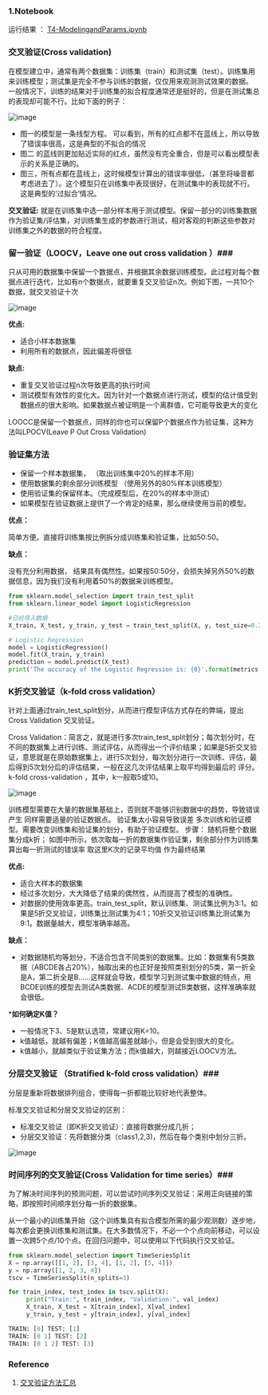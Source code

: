 ### 1.Notebook ###

运行结果 ： [T4-ModelingandParams.ipynb](https://github.com/frankyangdev/DataMining-Learning/blob/main/SecondHandCarPriceForecast/T4-ModelingandParams.ipynb)

### 交叉验证(Cross validation) ###

在模型建立中，通常有两个数据集：训练集（train）和测试集（test）。训练集用来训练模型；测试集是完全不参与训练的数据，仅仅用来观测测试效果的数据。
一般情况下，训练的结果对于训练集的拟合程度通常还是挺好的，但是在测试集总的表现却可能不行。比如下面的例子：

![image](https://user-images.githubusercontent.com/39177230/115723986-1a42f000-a3b3-11eb-85f5-49852c0ac824.png)

* 图一的模型是一条线型方程。 可以看到，所有的红点都不在蓝线上，所以导致了错误率很高，这是典型的不拟合的情况
* 图二 的蓝线则更加贴近实际的红点，虽然没有完全重合，但是可以看出模型表示的关系是正确的。
* 图三，所有点都在蓝线上，这时候模型计算出的错误率很低，（甚至将噪音都考虑进去了）。这个模型只在训练集中表现很好，在测试集中的表现就不行。 这是典型的‘过拟合’情况。

**交叉验证:** 就是在训练集中选一部分样本用于测试模型。保留一部分的训练集数据作为验证集/评估集，对训练集生成的参数进行测试，相对客观的判断这些参数对训练集之外的数据的符合程度。

### 留一验证（LOOCV，Leave one out cross validation ）###

只从可用的数据集中保留一个数据点，并根据其余数据训练模型。此过程对每个数据点进行迭代，比如有n个数据点，就要重复交叉验证n次。例如下图，一共10个数据，就交叉验证十次

![image](https://user-images.githubusercontent.com/39177230/115724595-ac4af880-a3b3-11eb-95d3-2aabc1cc0781.png)

**优点:**

* 适合小样本数据集
* 利用所有的数据点，因此偏差将很低

**缺点:**

* 重复交叉验证过程n次导致更高的执行时间
* 测试模型有效性的变化大。因为针对一个数据点进行测试，模型的估计值受到数据点的很大影响。如果数据点被证明是一个离群值，它可能导致更大的变化

LOOCC是保留一个数据点，同样的你也可以保留P个数据点作为验证集，这种方法叫LPOCV(Leave P Out Cross Validation)

### 验证集方法 ###

* 保留一个样本数据集， （取出训练集中20%的样本不用）
* 使用数据集的剩余部分训练模型 （使用另外的80%样本训练模型）
* 使用验证集的保留样本。（完成模型后，在20%的样本中测试）
* 如果模型在验证数据上提供了一个肯定的结果，那么继续使用当前的模型。

**优点：**

简单方便。直接将训练集按比例拆分成训练集和验证集，比如50:50。

**缺点：**

没有充分利用数据， 结果具有偶然性。如果按50:50分，会损失掉另外50%的数据信息，因为我们没有利用着50%的数据来训练模型。

```python
from sklearn.model_selection import train_test_split
from sklearn.linear_model import LogisticRegression

#已经导入数据
X_train, X_test, y_train, y_test = train_test_split(X, y, test_size=0.2, random_state=20, shuffle=True)

# Logistic Regression
model = LogisticRegression()
model.fit(X_train, y_train)
prediction = model.predict(X_test)
print('The accuracy of the Logistic Regression is: {0}'.format(metrics.accuracy_score(prediction,y_test)))

```

### K折交叉验证（k-fold cross validation） ###

针对上面通过train_test_split划分，从而进行模型评估方式存在的弊端，提出Cross Validation 交叉验证。

Cross Validation：简言之，就是进行多次train_test_split划分；每次划分时，在不同的数据集上进行训练、测试评估，从而得出一个评价结果；如果是5折交叉验证，意思就是在原始数据集上，进行5次划分，每次划分进行一次训练、评估，最后得到5次划分后的评估结果，一般在这几次评估结果上取平均得到最后的 评分。k-fold cross-validation ，其中，k一般取5或10。


![image](https://user-images.githubusercontent.com/39177230/115725970-e072e900-a3b4-11eb-9171-600fa42a5f0d.png)


训练模型需要在大量的数据集基础上，否则就不能够识别数据中的趋势，导致错误产生
同样需要适量的验证数据点。 验证集太小容易导致误差
多次训练和验证模型。需要改变训练集和验证集的划分，有助于验证模型。
步骤：
随机将整个数据集分成k折；
如图中所示，依次取每一折的数据集作验证集，剩余部分作为训练集
算出每一折测试的错误率
取这里K次的记录平均值 作为最终结果

**优点:**

* 适合大样本的数据集
* 经过多次划分，大大降低了结果的偶然性，从而提高了模型的准确性。
* 对数据的使用效率更高。train_test_split，默认训练集、测试集比例为3:1。如果是5折交叉验证，训练集比测试集为4:1；10折交叉验证训练集比测试集为9:1。数据量越大，模型准确率越高。

**缺点：**

* 对数据随机均等划分，不适合包含不同类别的数据集。比如：数据集有5类数据（ABCDE各占20%），抽取出来的也正好是按照类别划分的5类，第一折全是A，第二折全是B……这样就会导致，模型学习到测试集中数据的特点，用BCDE训练的模型去测试A类数据、ACDE的模型测试B类数据，这样准确率就会很低。

***如何确定K值？**

* 一般情况下3、5是默认选项，常建议用K=10。
* k值越低，就越有偏差；K值越高偏差就越小，但是会受到很大的变化。
* k值越小，就越类似于验证集方法；而k值越大，则越接近LOOCV方法。

### 分层交叉验证 （Stratified k-fold cross validation）###

分层是重新将数据排列组合，使得每一折都能比较好地代表整体。

标准交叉验证和分层交叉验证的区别：

* 标准交叉验证（即K折交叉验证）：直接将数据分成几折；
* 分层交叉验证：先将数据分类（class1,2,3)，然后在每个类别中划分三折。

![image](https://user-images.githubusercontent.com/39177230/115726568-6abb4d00-a3b5-11eb-9ba2-5198ba64a97d.png)


### 时间序列的交叉验证(Cross Validation for time series）###


为了解决时间序列的预测问题，可以尝试时间序列交叉验证：采用正向链接的策略，即按照时间顺序划分每一折的数据集。

从一个最小的训练集开始（这个训练集具有拟合模型所需的最少观测数）逐步地，每次都会更换训练集和测试集。在大多数情况下，不必一个个点向前移动，可以设置一次跨5个点/10个点。在回归问题中，可以使用以下代码执行交叉验证。

```python
from sklearn.model_selection import TimeSeriesSplit
X = np.array([[1, 2], [3, 4], [1, 2], [3, 4]])
y = np.array([1, 2, 3, 4])
tscv = TimeSeriesSplit(n_splits=3)

for train_index, test_index in tscv.split(X):
     print("Train:", train_index, "Validation:", val_index)
     X_train, X_test = X[train_index], X[val_index]
     y_train, y_test = y[train_index], y[val_index]

TRAIN: [0] TEST: [1]
TRAIN: [0 1] TEST: [2]
TRAIN: [0 1 2] TEST: [3]
```









### Reference ###

1. [交叉验证方法汇总](https://blog.csdn.net/WHYbeHERE/article/details/108192957)
